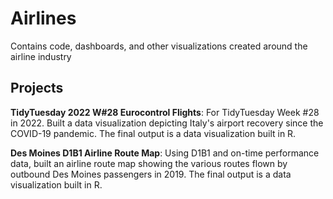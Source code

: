 # Airlines
Contains code, dashboards, and other visualizations created around the airline industry

##  Projects
**TidyTuesday 2022 W#28 Eurocontrol Flights**: For TidyTuesday Week #28 in 2022. Built a data visualization depicting Italy's airport recovery since the COVID-19 pandemic. The final output is a data visualization built in R.

**Des Moines D1B1 Airline Route Map**: Using D1B1 and on-time performance data, built an airline route map showing the various routes flown by outbound Des Moines passengers in 2019. The final output is a data visualization built in R.
